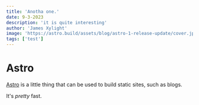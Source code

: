 ```yaml
---
title: 'Anotha one.'
date: 9-3-2023
description: 'it is quite interesting'
author: 'James Xylight'
image: 'https://astro.build/assets/blog/astro-1-release-update/cover.jpeg'
tags: ['test']
---
```


# Astro

[Astro](https://astro.build) is a little thing that can be used to build static sites, such as blogs.

It's _pretty_ fast.
